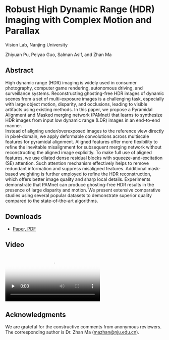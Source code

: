# Robust High Dynamic Range (HDR) Imaging with Complex Motion and Parallax</center>

Vision Lab, Nanjing University</center>

Zhiyuan Pu, Peiyao Guo, Salman Asif, and Zhan Ma</center>

## Abstract
High dynamic range (HDR) imaging is widely used in consumer photography, computer game rendering, autonomous driving, and surveillance systems. Reconstructing ghosting-free HDR images of dynamic scenes from a set of multi-exposure images is a challenging task, especially with large object motion, disparity, and occlusions, leading to visible artifacts using existing methods. 
In this paper, we propose a Pyramidal Alignment and Masked merging network (PAMnet) that learns to synthesize HDR images from input low dynamic range (LDR) images in an end-to-end manner.  
Instead of aligning under/overexposed images to the reference view directly in pixel-domain, we apply deformable convolutions across multiscale features for pyramidal alignment. Aligned features offer more flexibility to refine the inevitable misalignment for subsequent merging network without reconstructing the aligned image explicitly. To make full use of aligned features, we use dilated dense residual blocks with squeeze-and-excitation (SE) attention. Such attention mechanism effectively helps to remove redundant information and suppress misaligned features. Additional mask-based weighting is further employed to refine the HDR reconstruction, which offers better image quality and sharp local details. 
Experiments demonstrate that PAMnet can produce ghosting-free HDR results in the presence of large disparity and motion. We present extensive comparative studies using several popular datasets to demonstrate superior quality compared to the state-of-the-art algorithms.

## Downloads
* [Paper, PDF]()

## Video
<video id="video" controls="" preload="none" poster="http://yun.nju.edu.cn/d/e91ba5275e/files/?p=/spotlight_cover.png">
      <source id="mp4" src="http://yun.nju.edu.cn/d/e91ba5275e/files/?p=/0886-spotlight.mp4" type="video/mp4">
      </video>

## Acknowledgments
We are grateful for the constructive comments from anonymous reviewers. The corresponding author is Dr. Zhan Ma (mazhan@nju.edu.cn).
